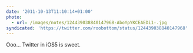 ```yaml
---
date: '2011-10-13T11:10:14+01:00'
photo:
  - url: /images/notes/124439038840147968-AboYpYKCEAEDi1-.jpg
syndicated: 'https://twitter.com/roobottom/status/124439038840147968'
---
```

Ooo... Twitter in iOS5 is sweet. 
